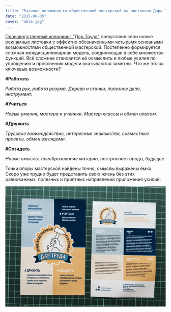 ```yaml
---
title: "Базовые возможности общественной мастерской на листовках Дара Труда"
date: "2015-06-05"
cover: "able.jpg"
---
```


[Производственный коворкинг "Дар Труда"](http://ooley.ru/places/dar-truda/) представил свои новые рекламные листовки с эффектно обозначенными четырьмя основными возможностями общественной мастерской. Постепенно формируется сложная междисциплинарная модель, соединяющая в себе множество функций. Всё сложнее становится её осмыслить и любые усилия по упрощению и прояснению модели оказываются заметны. Что же это за ключевые возможности?

**#Работать**

_Работа рук, работа разума. Дерево и станки, полезное дело, инструмент._

**#Учиться**

_Новые умения, мастера и ученики. Мастер-классы и обмен опытом._

**#Дружить**

_Трудовое взаимодействие, интересные знакомства, совместные проекты, обмен взглядами._

**#Созидать**

_Новые смыслы, преобразование материи, построение города, будущее._

Точки опоры мастерской найдены точно, смыслы выражены ёмко. Скоро уже трудно будет представить свою жизнь без этих равноважных, полезных и приятных направлений приложения усилий.

![](./able.jpg)
